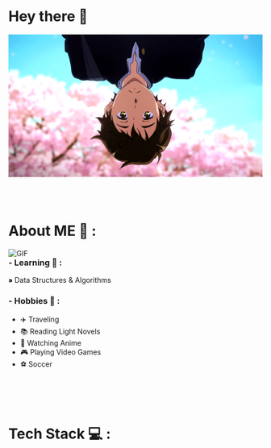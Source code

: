 # Hey there 👋

<div align="center">
<img hight="300" width="700" alt="GIF" align="center" src="https://github.com/FirebirdDM/FirebirdDM/blob/main/assets/137958.gif">
</div>

</br>
</br>
</br>

# About ME 🌸 :

<img hight="450" width="550" alt="GIF" align="right" src="https://github.com/FirebirdDM/FirebirdDM/blob/main/assets/101010.gif">

### - Learning 📘 :
⁍ Data Structures & Algorithms

### - Hobbies 🎉 : 
- ✈️ Traveling
- 📚 Reading Light Novels
- 🎥 Watching Anime
- 🎮 Playing Video Games
- ⚽ Soccer
</br>
</br>
</br>

# Tech Stack 💻 :
</br>

<!--
**FirebirdDM/FirebirdDM** is a ✨ _special_ ✨ repository because its `README.md` (this file) appears on your GitHub profile.

Here are some ideas to get you started:

- 🔭 I’m currently working on ...
- 🌱 I’m currently learning ...
- 👯 I’m looking to collaborate on ...
- 🤔 I’m looking for help with ...
- 💬 Ask me about ...
- 📫 How to reach me: ...
- 😄 Pronouns: ...
- ⚡ Fun fact: ...
-->
